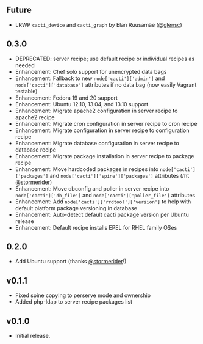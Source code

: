 ## Future

* LRWP `cacti_device` and `cacti_graph` by Elan Ruusamäe ([@glensc][])

## 0.3.0

* DEPRECATED: server recipe; use default recipe or individual recipes as needed
* Enhancement: Chef solo support for unencrypted data bags
* Enhancement: Fallback to new `node['cacti']['admin']` and `node['cacti']['database']` attributes if no data bag (now easily Vagrant testable)
* Enhancement: Fedora 19 and 20 support
* Enhancement: Ubuntu 12.10, 13.04, and 13.10 support
* Enhancement: Migrate apache2 configuration in server recipe to apache2 recipe
* Enhancement: Migrate cron configuration in server recipe to cron recipe
* Enhancement: Migrate configuration in server recipe to configuration recipe
* Enhancement: Migrate database configuration in server recipe to database recipe
* Enhancement: Migrate package installation in server recipe to package recipe
* Enhancement: Move hardcoded packages in recipes into `node['cacti']['packages']` and `node['cacti']['spine']['packages']` attributes (/ht [@stormerider][])
* Enhancement: Move dbconfig and poller in server recipe into `node['cacti']['db_file']` and `node['cacti']['poller_file']` attributes
* Enhancement: Add `node['cacti']['rrdtool']['version']` to help with default platform package versioning in database
* Enhancement: Auto-detect default cacti package version per Ubuntu release
* Enhancement: Default recipe installs EPEL for RHEL family OSes

## 0.2.0

* Add Ubuntu support (thanks [@stormerider][]!)

## v0.1.1

* Fixed spine copying to perserve mode and ownership
* Added php-ldap to server recipe packages list

## v0.1.0

* Initial release.

[@glensc]: https://github.com/glensc
[@stormerider]: https://github.com/stormerider
